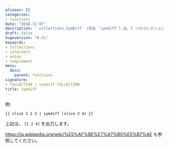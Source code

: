 ```yaml
---
aliases: []
categories:
- functions
date: "2018-11-07"
description: '`collections.SymDiff` (別名 `symdiff`) は、2 つのコレクションの対称差を返します。'
draft: false
hugoversion: "0.51"
keywords:
- collections
- intersect
- union
- complement
menu:
  docs:
    parent: functions
signature:
- COLLECTION | symdiff COLLECTION
title: symdiff
---
```


例:

```go-html-template
{{ slice 1 2 3 | symdiff (slice 3 4) }}
```

上記は、 `[1 2 4]` を出力します。

https://ja.wikipedia.org/wiki/%E5%AF%BE%E7%A7%B0%E5%B7%AE も参照してください。
